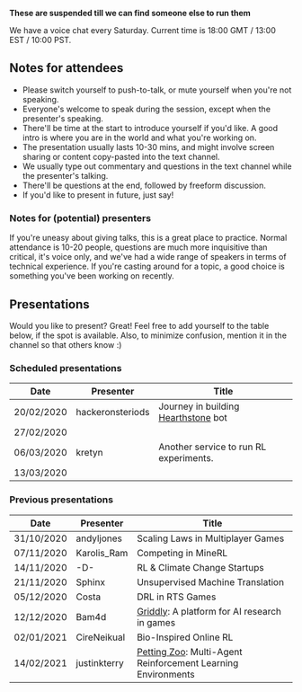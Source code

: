 **These are suspended till we can find someone else to run them**

We have a voice chat every Saturday. Current time is 18:00 GMT / 13:00 EST / 10:00 PST. 

## Notes for attendees
 * Please switch yourself to push-to-talk, or mute yourself when you're not speaking.
 * Everyone's welcome to speak during the session, except when the presenter's speaking. 
 * There'll be time at the start to introduce yourself if you'd like. A good intro is where you are in the world and what you're working on. 
 * The presentation usually lasts 10-30 mins, and might involve screen sharing or content copy-pasted into the text channel. 
 * We usually type out commentary and questions in the text channel while the presenter's talking.
 * There'll be questions at the end, followed by freeform discussion.
 * If you'd like to present in future, just say!

### Notes for (potential) presenters
If you're uneasy about giving talks, this is a great place to practice. Normal attendance is 10-20 people, questions are much more inquisitive than critical, it's voice only, and we've had a wide range of speakers in terms of technical experience. If you're casting around for a topic, a good choice is something you've been working on recently.

## Presentations

Would you like to present? Great! Feel free to add yourself to the table below, if the spot is available. Also, to minimize confusion, mention it in the channel so that others know :)

### Scheduled presentations

| Date | Presenter | Title |
|------|-----------|-------|
| 20/02/2020 | hackeronsteriods | Journey in building [Hearthstone](https://playhearthstone.com/) bot |
| 27/02/2020 | | |
| 06/03/2020 | kretyn | Another service to run RL experiments. |
| 13/03/2020 | | |

### Previous presentations
| Date | Presenter | Title |
|------|-----------|-------|
|31/10/2020| andyljones | Scaling Laws in Multiplayer Games |
|07/11/2020| Karolis_Ram | Competing in MineRL |
|14/11/2020| -D- | RL & Climate Change Startups |
|21/11/2020| Sphinx | Unsupervised Machine Translation |
|05/12/2020| Costa | DRL in RTS Games |
|12/12/2020| Bam4d | [Griddly](https://griddly.readthedocs.io/en/latest/): A platform for AI research in games |
|02/01/2021| CireNeikual | Bio-Inspired Online RL |
|14/02/2021| justinkterry | [Petting Zoo](https://www.pettingzoo.ml/): Multi-Agent Reinforcement Learning Environments|
